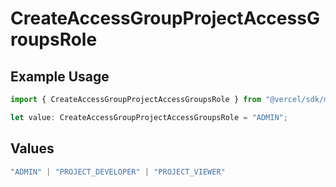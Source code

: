 # CreateAccessGroupProjectAccessGroupsRole

## Example Usage

```typescript
import { CreateAccessGroupProjectAccessGroupsRole } from "@vercel/sdk/models/createaccessgroupprojectop.js";

let value: CreateAccessGroupProjectAccessGroupsRole = "ADMIN";
```

## Values

```typescript
"ADMIN" | "PROJECT_DEVELOPER" | "PROJECT_VIEWER"
```